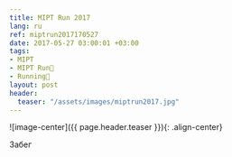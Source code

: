 ```yaml
---
title: MIPT Run 2017
lang: ru
ref: miptrun2017170527
date: 2017-05-27 03:00:01 +03:00
tags:
- MIPT
- MIPT Run🏃‍
- Running👟
layout: post
header:
  teaser: "/assets/images/miptrun2017.jpg"
---
```


![image-center]({{ page.header.teaser }}){: .align-center}

Забег
